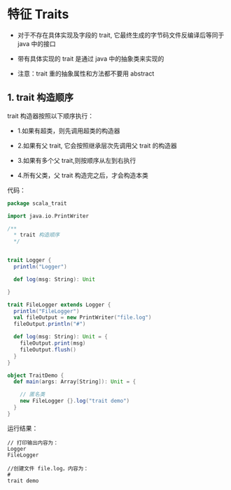 # 特征 Traits 

- 对于不存在具体实现及字段的 trait, 它最终生成的字节码文件反编译后等同于 java 中的接口

- 带有具体实现的 trait 是通过 java 中的抽象类来实现的

- 注意：trait 重的抽象属性和方法都不要用 abstract

## 1. trait 构造顺序
trait 构造器按照以下顺序执行：

- 1.如果有超类，则先调用超类的构造器

- 2.如果有父 trait, 它会按照继承层次先调用父 	trait 的构造器

- 3.如果有多个父 trait,则按顺序从左到右执行

- 4.所有父类，父 trait 构造完之后，才会构造本类

代码：

```scala
package scala_trait

import java.io.PrintWriter

/**
  * trait 构造顺序
  */


trait Logger {
  println("Logger")

  def log(msg: String): Unit

}

trait FileLogger extends Logger {
  println("FileLogger")
  val fileOutput = new PrintWriter("file.log")
  fileOutput.println("#")

  def log(msg: String): Unit = {
    fileOutput.print(msg)
    fileOutput.flush()
  }
}

object TraitDemo {
  def main(args: Array[String]): Unit = {

    // 匿名类
    new FileLogger {}.log("trait demo")
  }
}

```

运行结果：

	// 打印输出内容为：
	Logger
	FileLogger

	//创建文件 file.log，内容为：
	#
	trait demo

